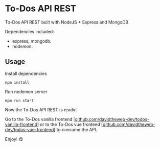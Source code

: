 # To-Dos API REST

To-Dos API REST built with NodeJS + Express and MongoDB.

Dependencies included:

- express, mongodb.
- nodemon.

## Usage

Install dependencies

```
npm install
```

Run nodemon server

```
npm run start
```

Now the To-Dos API REST is ready! 

Go to the To-Dos vanilla frontend [[github.com/davidtheweb-dev/todos-vanilla-frontend](https://github.com/davidtheweb-dev/todos-vanilla-frontend)] or to the To-Dos vue frontend [[github.com/davidtheweb-dev/todos-vue-frontend](https://github.com/davidtheweb-dev/todos-vue-frontend)] to consume the API.

Enjoy! 😋
